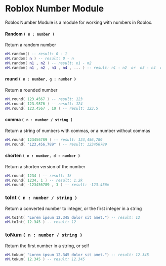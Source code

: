 # Roblox Number Module

Roblox Number Module is a module for working with numbers in Roblox.

#### Random `( n : number )`
Return a random number
```lua
nM.random() -- result: 0 - 1
nM.random( n ) -- result: 0 - n
nM.random( n1 , n2 ) -- result: n1 - n2
nM.random( n1 , n2 , n3 , n4 , ... ) -- result: n1 - n2  or  n3 - n4  or  ...
```

#### round `( n : number, g : number )`
Return a rounded number
```lua
nM.round( 123.4567 ) -- result: 123
nM.round( 123.9876 ) -- result: 124
nM.round( 123.4567 , 10 ) -- result: 123.5
```

#### comma  `( n : number / string )`
Return a string of numbers with commas, or a number without commas
```lua
nM.round( 123456789 ) -- result: 123,456,789
nM.round( "123,456,789" ) -- result: 123456789
```

#### shorten `( n : number, d : number )`
Return a shorten version of the number
```lua
nM.round( 1234 ) -- result: 1k
nM.round( 1234, 1 ) -- result: 1.2k
nM.round( -123456789 , 3 ) -- result: -123.456m
```

### toInt ` ( n : number / string ) `
Return a converted number to integer, or the first integer in a string
```lua
nM.toInt( "Lorem ipsum 12.345 dolor sit amet.") -- result: 12
nM.toInt( 12.345 ) -- result: 12
```

### toNum ` ( n : number / string ) `
Return the first number in a string, or self
```lua
nM.toNum( "Lorem ipsum 12.345 dolor sit amet.") -- result: 12.345
nM.toNum( 12.345 ) -- result: 12.345
```




